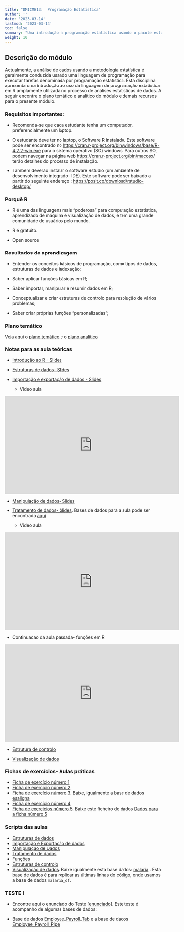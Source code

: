 ```yaml
---
title: "DMICME13:  Programação Estatística"
author: ''
date: '2023-03-14'
lastmod: '2023-03-14'
toc: false
summary: "Uma introdução a programação estatística usando o pacote estatístico R."
weight: 10
---
```



## Descrição do módulo

Actualmente, a análise de dados usando a metodologia estatística é geralmente conduzida usando uma linguagem de programação para executar tarefas denominada por programação estatística. Esta disciplina apresenta uma introdução ao uso da linguagem de programação estatística em R amplamente utilizada no processo de análises estatísticas de dados. A seguir encontre o plano temático e analítico do módulo e demais recursos para o presente módulo. 



### Requisitos importantes:
- Recomenda-se que cada estudante tenha um computador, preferencialmente um laptop.

- O estudante deve ter no laptop, o Software R instalado. Este software pode ser encontrado no https://cran.r-project.org/bin/windows/base/R-4.2.2-win.exe para o sistema operativo (SO) windows. Para outros SO, podem navegar na página web https://cran.r-project.org/bin/macosx/ terão detalhes do processo de instalação.
- Também deverão instalar o software Rstudio (um ambiente de desenvolvimento integrado- IDE). Este software pode ser baixado a partir do seguinte endereço : https://posit.co/download/rstudio-desktop/



### Porquê R

- R é uma das linguagens mais “poderosa” para computação estatística, aprendizado de máquina e visualização de dados, e tem uma grande comunidade de usuários pelo mundo.

- R é gratuito.

- Open source


### Resultados de aprendizagem

- Entender os conceitos básicos de programação, como tipos de dados, estruturas de dados e indexação;
- Saber aplicar funções básicas em R;

- Saber importar, manipular e resumir dados em R;

- Conceptualizar e criar estruturas de controlo para resolução de vários problemas;

- Saber criar próprias funções “personalizadas”;

### Plano temático

Veja aqui o [plano temático](Plano_tematico.pdf) e o [plano analítico](PLANO_ANALITICO_MEA_PE.pdf)

### Notas para as aula teóricas
 - [Introdução ao R - Slides](AULAS_PE.pdf)
 - [Estruturas de dados- Slides](Aula_Estruturas_Dados.pdf)
 - [Importação e exportação de dados - Slides](Importacao_Dados.pdf) 
 
    - Vídeo aula 
    
    
<iframe width="560" height="315" src="https://dl.dropboxusercontent.com/s/cuuz6zz16yjyxuc/Importacao_dados.mp4?dl=0" frameborder="0" allowfullscreen></iframe> 
 
 - [Manipulação de dados- Slides](Manipulacao_Dados.pdf)
 
 - [Tratamento de dados- Slides](Tratamento_de_dados.pdf). Bases de dados para a aula pode ser encontrada [aqui](iris_missing1.zip) 
 
 
   -  Vídeo aula
   
<iframe width="560" height="315" src="https://dl.dropboxusercontent.com/s/t5rkcex5e8t5req/video1960531510.mp4?dl=0" frameborder="0" allowfullscreen></iframe>
 
  - Continuacao da aula passada- funções em R
     
<iframe width="560" height="315" src="https://dl.dropboxusercontent.com/s/n6vxq52c8w9lx28/Funcoes.mp4?dl=0" frameborder="0" allowfullscreen></iframe> 


- [Estrutura de controlo](Estruturas_Controlo_Aula.pdf)

- [Visualização de dados](Visualizacao_Dados.pdf)


### Fichas de exercícios- Aulas práticas

- [Ficha de exercício número 1](Ficha1.pdf)
- [Ficha de exercicio número 2](Ficha_Exercicios_Mestrado.pdf)
- [Ficha de exercício número 3](Exercicios_Manipulacao_Dados.pdf). Baixe, igualmente a base de dados [esaligna](esaligna.csv)
- [Ficha de exercício número 4](Exercicios_Estruturas_Controlo.pdf)
- [Ficha de exercicios número 5](Exercicios_Visualizacao_Dados.pdf). Baixe este ficheiro de dados [Dados para a ficha número 5](Visualizacao_Dados.zip)


### Scripts das aulas

 - [Estruturas de dados](Aula_Estrutura_de_Dados.R)
 - [Importação e Exportação de dados](Importacao_de_Dados.R)
 - [Manipulação de Dados](Manipulacao_de_Dados.R)
 - [Tratamento de dados](Tratamento_de_dados.R)
 - [Funções](Funcoes.R)
 - [Estruturas de controlo](Estruturas_Controlo.R)
 - [Visualização de dados](Visualizacao_Dados.R). Baixe igualmente esta base dados: [malaria](malaria_df.csv) . Esta base de dados é para replicar as últimas linhas do código, onde usamos a base de dados `malaria_df`. 
 
 
 
 
 
### TESTE I

 - Encontre aqui o enunciado do Teste [[enunciado]](Teste_I.pdf). Este teste é acompanho de algumas bases de dados:

  - Base de dados [Employee_Payroll_Tab](Employee_Payroll_Tab.txt) e a base de dados [Employee_Payroll_Pipe](Employee_Payroll_Pipe.txt)
 

